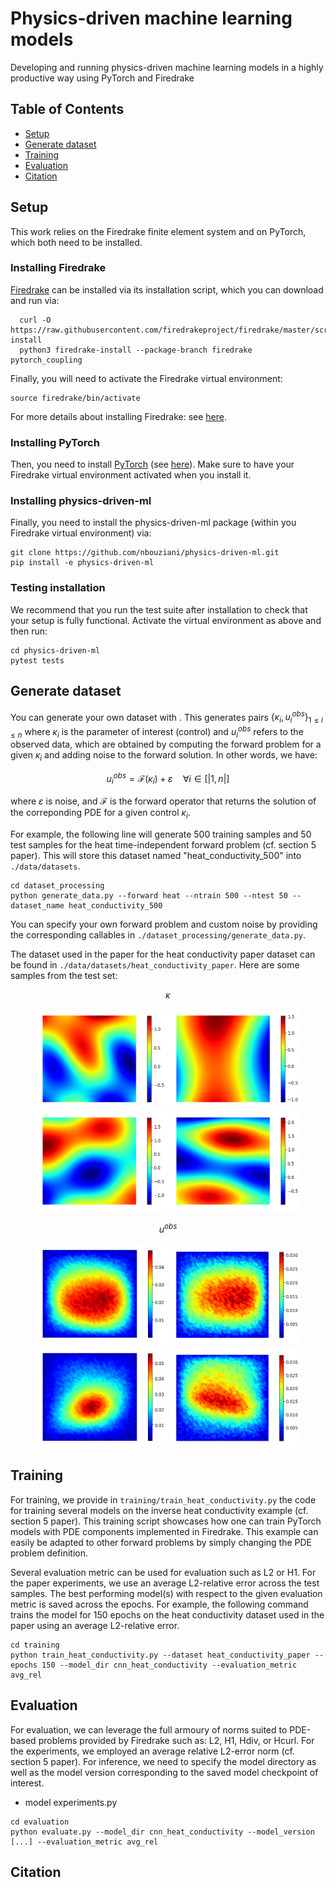 # Physics-driven machine learning models

Developing and running physics-driven machine learning models in a highly productive way using PyTorch and Firedrake


## Table of Contents
* [Setup](#setup)
* [Generate dataset](#generate-dataset)
* [Training](#training)
* [Evaluation](#evaluation)
* [Citation](#citation)

## Setup

This work relies on the Firedrake finite element system and on PyTorch, which both need to be installed.

### Installing Firedrake

[Firedrake](https://www.firedrakeproject.org/) can be installed via its installation script, which you can download and run via:

```install_firedrake
  curl -O https://raw.githubusercontent.com/firedrakeproject/firedrake/master/scripts/firedrake-install
  python3 firedrake-install --package-branch firedrake pytorch_coupling
```

Finally, you will need to activate the Firedrake virtual environment:

```activate_venv
source firedrake/bin/activate
```

For more details about installing Firedrake: see [here](https://www.firedrakeproject.org/download.html).

### Installing PyTorch

Then, you need to install [PyTorch](https://pytorch.org/) (see [here](https://pytorch.org/get-started/locally/#start-locally)). Make sure to have your Firedrake virtual environment activated when you install it.

### Installing physics-driven-ml

Finally, you need to install the physics-driven-ml package (within you Firedrake virtual environment) via:

```install_physics_driven_ml
git clone https://github.com/nbouziani/physics-driven-ml.git
pip install -e physics-driven-ml
```

### Testing installation

We recommend that you run the test suite after installation to check that your setup is fully functional. Activate the virtual environment as above and then run:

```install_firedrake_external_operator_branches
cd physics-driven-ml
pytest tests
```


## Generate dataset

You can generate your own dataset with . This generates pairs $\lbrace\kappa_{i}, u_{i}^{obs}\rbrace_{1 \le i\le n}$ where $\kappa_{i}$ is the parameter of interest (control) and $u_{i}^{obs}$ refers to the observed data, which are obtained by computing the forward problem for a given $\kappa_{i}$ and adding noise to the forward solution. In other words, we have:

$$u^{obs}_{i} = \mathcal{F}(\kappa_{i}) + \varepsilon \quad \forall i \in [|1, n|]$$

where $\varepsilon$ is noise, and $\mathcal{F}$ is the forward operator that returns the solution of the correponding PDE for a given control $\kappa_{i}$.

For example, the following line will generate 500 training samples and 50 test samples for the heat time-independent forward problem (cf. section 5 paper). This will store this dataset named "heat_conductivity_500" into `./data/datasets`.

```generate_data
cd dataset_processing
python generate_data.py --forward heat --ntrain 500 --ntest 50 --dataset_name heat_conductivity_500
```

You can specify your own forward problem and custom noise by providing the corresponding callables in `./dataset_processing/generate_data.py`.

The dataset used in the paper for the heat conductivity paper dataset can be found in `./data/datasets/heat_conductivity_paper`. Here are some samples from the test set:

$$\kappa$$
<p align="center">
  <img src="./data/figures/kappa/kappa_1.png" width="210" />
  <img src="./data/figures/kappa/kappa_2.png" width="210" />
  <img src="./data/figures/kappa/kappa_3.png" width="210" />
  <img src="./data/figures/kappa/kappa_4.png" width="210" />
</p>

$$u^{obs}$$
<p align="center">
  <img src="./data/figures/u_obs/u_obs_1.png" width="210" />
  <img src="./data/figures/u_obs/u_obs_2.png" width="210" />
  <img src="./data/figures/u_obs/u_obs_3.png" width="210" />
  <img src="./data/figures/u_obs/u_obs_4.png" width="210" />
</p>



## Training

For training, we provide in `training/train_heat_conductivity.py` the code for training several models on the inverse heat conductivity example (cf. section 5 paper). This training script showcases how one can train PyTorch models with PDE components implemented in Firedrake. This example can easily be adapted to other forward problems by simply changing the PDE problem definition.

Several evaluation metric can be used for evaluation such as L2 or H1. For the paper experiments, we use an average L2-relative error across the test samples. The best performing model(s) with respect to the given evaluation metric is saved across the epochs. For example, the following command trains the model for 150 epochs on the heat conductivity dataset used in the paper using an average L2-relative error.

```training
cd training
python train_heat_conductivity.py --dataset heat_conductivity_paper --epochs 150 --model_dir cnn_heat_conductivity --evaluation_metric avg_rel
```

## Evaluation

For evaluation, we can leverage the full armoury of norms suited to PDE-based problems provided by Firedrake such as: L2, H1, Hdiv, or Hcurl. For the experiments, we employed an average relative L2-error norm (cf. section 5 paper). For inference, we need to specify the model directory as well as the model version corresponding to the saved model checkpoint of interest.

- model experiments.py

```evaluation
cd evaluation
python evaluate.py --model_dir cnn_heat_conductivity --model_version [...] --evaluation_metric avg_rel
```

## Citation
